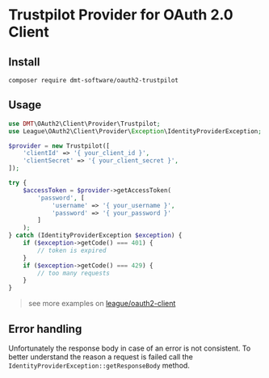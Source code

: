 # Trustpilot Provider for OAuth 2.0 Client

## Install

`composer require dmt-software/oauth2-trustpilot`

## Usage

```php
use DMT\OAuth2\Client\Provider\Trustpilot;
use League\OAuth2\Client\Provider\Exception\IdentityProviderException;

$provider = new Trustpilot([
    'clientId' => '{ your_client_id }',
    'clientSecret' => '{ your_client_secret }',
]);

try {
    $accessToken = $provider->getAccessToken(
        'password', [
            'username' => '{ your_username }',
            'password' => '{ your_password }'
        ]
    );
} catch (IdentityProviderException $exception) {
    if ($exception->getCode() === 401) {
        // token is expired
    }
    if ($exception->getCode() === 429) {
        // too many requests
    }
}
```

> see more examples on [league/oauth2-client](https://oauth2-client.thephpleague.com/usage/)

## Error handling

Unfortunately the response body in case of an error is not consistent. To better understand the reason a request is 
failed call the `IdentityProviderException::getResponseBody` method.

